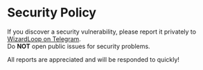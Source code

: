 # Security Policy

If you discover a security vulnerability, please report it privately to [WizardLoop on Telegram](https://wizardloop.t.me/).  
Do **NOT** open public issues for security problems.

All reports are appreciated and will be responded to quickly!
